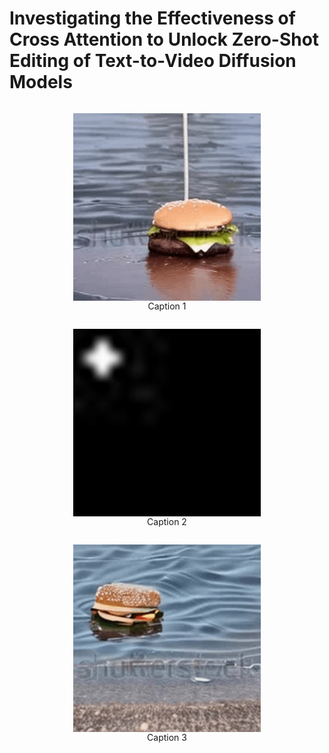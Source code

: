 # Investigating the Effectiveness of Cross Attention to Unlock Zero-Shot Editing of Text-to-Video Diffusion Models




<div align="center">
  <figure style="display: inline-block; text-align: center;">
    <img src="resources/original-burger.gif" alt="Caption 1" width="300" height="300" style="display: block;">
    <figcaption style="text-align: center;">Caption 1</figcaption>
  </figure>

  <figure style="display: inline-block; text-align: center;">
    <img src="resources/ezgif.com-animated-gif-maker.gif" alt="Caption 2" width="300" height="300" style="display: block;">
    <figcaption>Caption 2</figcaption>
  </figure>

  <figure style="display: inline-block; text-align: center;">
    <img src="resources/edited-burger.gif" alt="Caption 3" width="300" height="300" style="display: block;">
    <figcaption>Caption 3</figcaption>
  </figure>
</div>

